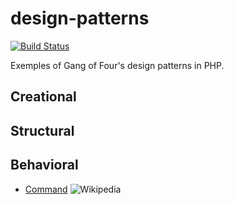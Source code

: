 # design-patterns

[![Build Status](https://travis-ci.org/vria/design-patterns.svg?branch=master)](https://travis-ci.org/vria/design-patterns)

Exemples of Gang of Four's design patterns in PHP.

## Creational

## Structural

## Behavioral

* [Command](Behavioral/Command) ![![Wikipedia](https://upload.wikimedia.org/wikipedia/commons/thumb/8/80/Wikipedia-logo-v2.svg/200px-Wikipedia-logo-v2.svg.png)](https://en.wikipedia.org/wiki/Command_pattern)
